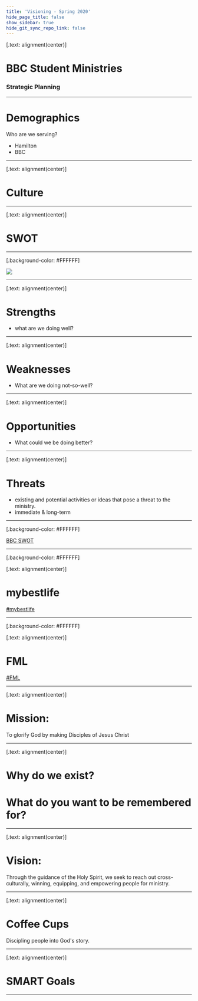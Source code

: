 ```yaml
---
title: 'Visioning - Spring 2020'
hide_page_title: false
show_sidebar: true
hide_git_sync_repo_link: false
---
```


[.text: alignment(center)]

# BBC Student Ministries
### Strategic Planning

---

# Demographics
Who are we serving?
- Hamilton
- BBC

---

[.text: alignment(center)]

# Culture

---
[.text: alignment(center)]

# SWOT

---

[.background-color: #FFFFFF]

![](https://upload.wikimedia.org/wikipedia/commons/0/0b/SWOT_en.svg)

---

[.text: alignment(center)]

# Strengths
- what are we doing well?


---

[.text: alignment(center)]

# Weaknesses
- What are we doing not-so-well?


---

[.text: alignment(center)]

# Opportunities
- What could we be doing better?

---

[.text: alignment(center)]

# Threats
- existing and potential activities or ideas that pose a threat to the ministry.
- immediate & long-term


---

[.background-color: #FFFFFF]

<a class="embedly-card" data-card-controls="0" href="https://padlet.com/kamadland/bbcswot">BBC SWOT</a>
<script async src="//cdn.embedly.com/widgets/platform.js" charset="UTF-8"></script>

---

[.background-color: #FFFFFF]

[.text: alignment(center)]

# mybestlife

<a class="embedly-card" data-card-controls="0" href="https://padlet.com/kamadland/bestlife">#mybestlife</a>
<script async src="//cdn.embedly.com/widgets/platform.js" charset="UTF-8"></script>

---

[.background-color: #FFFFFF]

[.text: alignment(center)]

# FML

<a class="embedly-card" data-card-controls="0" href="https://padlet.com/kamadland/fml">#FML</a>
<script async src="//cdn.embedly.com/widgets/platform.js" charset="UTF-8"></script>

---

[.text: alignment(center)]

# Mission: 

To glorify God by making Disciples of Jesus Christ

---

[.text: alignment(center)]

# Why do we exist?
# What do you want to be remembered for?

---

[.text: alignment(center)]

# Vision: 

Through the guidance of the Holy Spirit, we seek to reach out cross-culturally, winning, equipping, and empowering people for ministry.

---

[.text: alignment(center)]

# Coffee Cups

Discipling people into God's story.

---

[.text: alignment(center)]


# SMART Goals

---
